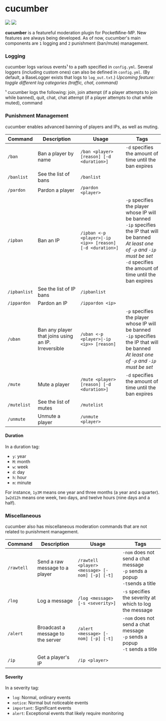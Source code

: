 # cucumber

[![](https://poggit.pmmp.io/shield.state/cucumber)](https://poggit.pmmp.io/p/cucumber)
[![](https://poggit.pmmp.io/ci.shield/adeynes/cucumber/cucumber)](https://poggit.pmmp.io/p/cucumber)

**cucumber** is a featureful moderation plugin for PocketMine-MP.
New features are always being developed. As of now, cucumber's main components are `1` logging and `2` punishment (ban/mute) management.

### Logging
cucumber logs various events¹ to a path specified in `config.yml`. Several loggers (including custom ones) can also be defined in `config.yml`. (By default, a BaseLogger exists that logs to `log_out.txt`.)
*Upcoming feature: toggle different log categories (traffic, chat, command)*

¹ cucumber logs the following: join, join attempt (if a player attempts to join while banned), quit, chat, chat attempt (if a player attempts to chat while muted), command

### Punishment Management
cucumber enables advanced banning of players and IPs, as well as muting.

| **Command**  | **Description**                                     | **Usage**                                                 | **Tags**                                                                                                                                                                                                   |
|--------------|-----------------------------------------------------|-----------------------------------------------------------|------------------------------------------------------------------------------------------------------------------------------------------------------------------------------------------------------------|
| `/ban`       | Ban a player by name                                | `/ban <player> [reason] [-d <duration>]`                  | `-d` specifies the amount of time until the ban expires                                                                                                                                                    |
| `/banlist`   | See the list of bans                                | `/banlist`                                                |                                                                                                                                                                                                            |
| `/pardon`    | Pardon a player                                     | `/pardon <player>`                                        |                                                                                                                                                                                                            |
| `/ipban`     | Ban an IP                                           | `/ipban <-p <player>\|-ip <ip>> [reason] [-d <duration>]` | `-p` specifies the player whose IP will be banned<br>`-ip` specifies the IP that will be banned<br>*At least one of `-p` and `-ip` must be set*<br>`-d` specifies the amount of time until the ban expires |
| `/ipbanlist` | See the list of IP bans                             | `/ipbanlist`                                              |                                                                                                                                                                                                            |
| `/ippardon`  | Pardon an IP                                        | `/ippardon <ip>`                                          |                                                                                                                                                                                                            |
| `/uban`      | Ban any player that joins using an IP. Irreversible | `/uban <-p <player>\|-ip <ip>> [reason]`                  | `-p` specifies the player whose IP will be banned<br>`-ip` specifies the IP that will be banned<br>*At least one of `-p` and `-ip` must be set*                                                            |
| `/mute`      | Mute a player                                       | `/mute <player> [reason] [-d <duration>]`                 | `-d` specifies the amount of time until the ban expires                                                                                                                                                    |
| `/mutelist`  | See the list of mutes                               | `/mutelist`                                               |                                                                                                                                                                                                            |
| `/unmute`    | Unmute a player                                     | `/unmute <player>`                                        |                                                                                                                                                                                                            |

#### Duration
In a duration tag:
* `y`: year
* `M`: month
* `w`: week
* `d`: day
* `h`: hour
* `m`: minute

For instance, `1y3M` means one year and three months (a year and a quarter). `1w2d12h` means one week, two days, and twelve hours (nine days and a half).

### Miscellaneous
cucumber also has miscellaneous moderation commands that are not related to punishment management.

| **Command** | **Description**                   | **Usage**                                      | **Tags**                                                                        |
|-------------|-----------------------------------|------------------------------------------------|---------------------------------------------------------------------------------|
| `/rawtell`  | Send a raw message to a player    | `/rawtell <player> <message> [-nom] [-p] [-t]` | `-nom` does not send a chat message<br>`-p` sends a popup<br>`-t`sends a title  |
| `/log`      | Log a message                     | `/log <message> [-s <severity>]`               | `-s` specifies the severity at which to log the message                         |
| `/alert`    | Broadcast a message to the server | `/alert <message> [-nom] [-p] [-t]`            | `-nom` does not send a chat message<br>`-p` sends a popup<br>`-t` sends a title |
| `/ip`       | Get a player's IP                 | `/ip <player>`                                 |                                                                                 |

#### Severity
In a severity tag:
* `log`: Normal, ordinary events
* `notice`: Normal but noticeable events
* `important`: Significant events
* `alert`: Exceptional events that likely require monitoring